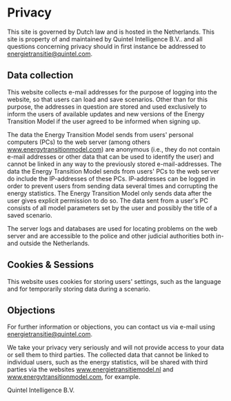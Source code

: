 # Privacy

This site is governed by Dutch law and is hosted in the Netherlands. This site is property of and maintained by Quintel Intelligence B.V.. and all questions concerning privacy should in first instance be addressed to energietransitie@quintel.com.

## Data collection

This website collects e-mail addresses for the purpose of logging into the website, so that users can load and save scenarios. Other than for this purpose, the addresses in question are stored and used exclusively to inform the users of available updates and new versions of the Energy Transition Model if the user agreed to be informed when signing up.

The data the Energy Transition Model sends from users' personal computers (PCs) to the web server (among others www.energytransitionmodel.com) are anonymous (i.e., they do not contain e-mail addresses or other data that can be used to identify the user) and cannot be linked in any way to the previously stored e-mail-addresses. The data the Energy Transition Model sends from users' PCs to the web server do include the IP-addresses of these PCs. IP-addresses can be logged in order to prevent users from sending data several times and corrupting the energy statistics. The Energy Transition Model only sends data after the user gives explicit permission to do so. The data sent from a user's PC consists of all model parameters set by the user and possibly the title of a saved scenario.

The server logs and databases are used for locating problems on the web server and are accessible to the police and other judicial authorities both in- and outside the Netherlands.

## Cookies & Sessions

This website uses cookies for storing users' settings, such as the language and for temporarily storing data during a scenario.

## Objections

For further information or objections, you can contact us via e-mail using energietransitie@quintel.com.

We take your privacy very seriously and will not provide access to your data or sell them to third parties. The collected data that cannot be linked to individual users, such as the energy statistics, will be shared with third parties via the websites www.energietransitiemodel.nl and www.energytransitionmodel.com, for example.

Quintel Intelligence B.V.